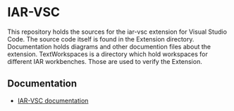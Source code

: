 # IAR-VSC

This repository holds the sources for the iar-vsc extension for Visual Studio
Code. The source code itself is found in the Extension directory. Documentation
holds diagrams and other documention files about the extension. TextWorkspaces
is a directory which hold workspaces for different IAR workbenches. Those are
used to verify the Extension.


## Documentation

* [IAR-VSC documentation](https://iar-vsc.readthedocs.io/en/latest/)